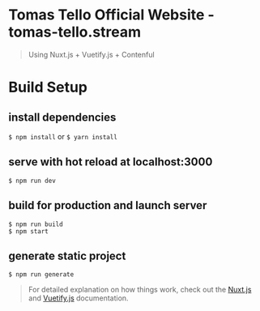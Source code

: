 # Tomas Tello Official Website - tomas-tello.stream

> Using Nuxt.js + Vuetify.js + Contenful

# Build Setup


## install dependencies
`$ npm install` or `$ yarn install`

## serve with hot reload at localhost:3000
`$ npm run dev`

## build for production and launch server
```
$ npm run build
$ npm start
```

## generate static project
`$ npm run generate`


> For detailed explanation on how things work, check out the [Nuxt.js](https://github.com/nuxt/nuxt.js) and [Vuetify.js](https://vuetifyjs.com/) documentation.
